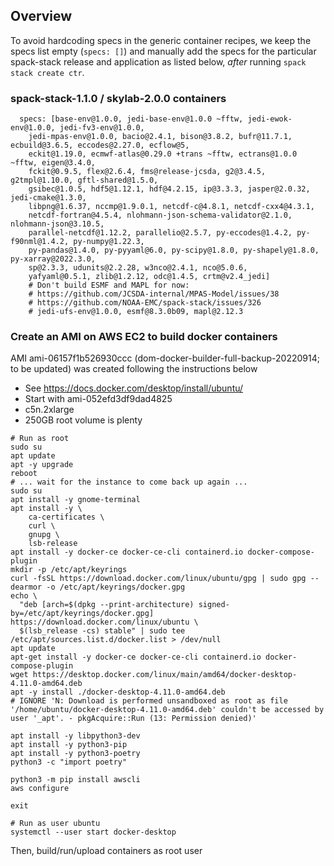 ## Overview

To avoid hardcoding specs in the generic container recipes, we keep the specs list empty (`specs: []`) and manually add the specs for the particular spack-stack release and application as listed below, *after* running `spack stack create ctr`.

### spack-stack-1.1.0 / skylab-2.0.0 containers
```
  specs: [base-env@1.0.0, jedi-base-env@1.0.0 ~fftw, jedi-ewok-env@1.0.0, jedi-fv3-env@1.0.0,
    jedi-mpas-env@1.0.0, bacio@2.4.1, bison@3.8.2, bufr@11.7.1, ecbuild@3.6.5, eccodes@2.27.0, ecflow@5,
    eckit@1.19.0, ecmwf-atlas@0.29.0 +trans ~fftw, ectrans@1.0.0 ~fftw, eigen@3.4.0,
    fckit@0.9.5, flex@2.6.4, fms@release-jcsda, g2@3.4.5, g2tmpl@1.10.0, gftl-shared@1.5.0,
    gsibec@1.0.5, hdf5@1.12.1, hdf@4.2.15, ip@3.3.3, jasper@2.0.32, jedi-cmake@1.3.0,
    libpng@1.6.37, nccmp@1.9.0.1, netcdf-c@4.8.1, netcdf-cxx4@4.3.1,
    netcdf-fortran@4.5.4, nlohmann-json-schema-validator@2.1.0, nlohmann-json@3.10.5,
    parallel-netcdf@1.12.2, parallelio@2.5.7, py-eccodes@1.4.2, py-f90nml@1.4.2, py-numpy@1.22.3,
    py-pandas@1.4.0, py-pyyaml@6.0, py-scipy@1.8.0, py-shapely@1.8.0, py-xarray@2022.3.0,
    sp@2.3.3, udunits@2.2.28, w3nco@2.4.1, nco@5.0.6,
    yafyaml@0.5.1, zlib@1.2.12, odc@1.4.5, crtm@v2.4_jedi]
    # Don't build ESMF and MAPL for now:
    # https://github.com/JCSDA-internal/MPAS-Model/issues/38
    # https://github.com/NOAA-EMC/spack-stack/issues/326
    # jedi-ufs-env@1.0.0, esmf@8.3.0b09, mapl@2.12.3
```

### Create an AMI on AWS EC2 to build docker containers

AMI ami-06157f1b526930ccc (dom-docker-builder-full-backup-20220914; to be updated) was created following the instructions below

- See https://docs.docker.com/desktop/install/ubuntu/
- Start with ami-052efd3df9dad4825
- c5n.2xlarge
- 250GB root volume is plenty
```
# Run as root
sudo su
apt update
apt -y upgrade
reboot
# ... wait for the instance to come back up again ...
sudo su
apt install -y gnome-terminal
apt install -y \
    ca-certificates \
    curl \
    gnupg \
    lsb-release
apt install -y docker-ce docker-ce-cli containerd.io docker-compose-plugin
mkdir -p /etc/apt/keyrings
curl -fsSL https://download.docker.com/linux/ubuntu/gpg | sudo gpg --dearmor -o /etc/apt/keyrings/docker.gpg
echo \
  "deb [arch=$(dpkg --print-architecture) signed-by=/etc/apt/keyrings/docker.gpg] https://download.docker.com/linux/ubuntu \
  $(lsb_release -cs) stable" | sudo tee /etc/apt/sources.list.d/docker.list > /dev/null
apt update
apt-get install -y docker-ce docker-ce-cli containerd.io docker-compose-plugin
wget https://desktop.docker.com/linux/main/amd64/docker-desktop-4.11.0-amd64.deb
apt -y install ./docker-desktop-4.11.0-amd64.deb
# IGNORE 'N: Download is performed unsandboxed as root as file '/home/ubuntu/docker-desktop-4.11.0-amd64.deb' couldn't be accessed by user '_apt'. - pkgAcquire::Run (13: Permission denied)'

apt install -y libpython3-dev
apt install -y python3-pip
apt install -y python3-poetry
python3 -c "import poetry"

python3 -m pip install awscli
aws configure

exit

# Run as user ubuntu
systemctl --user start docker-desktop
```
Then, build/run/upload containers as root user
